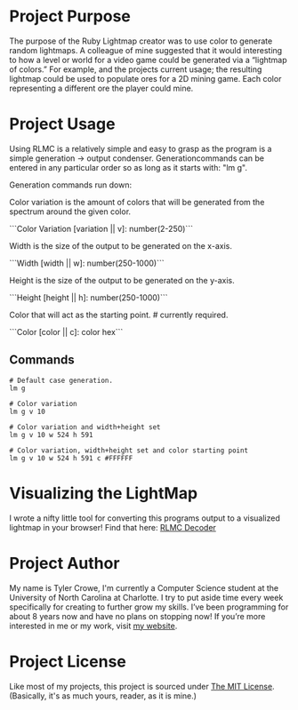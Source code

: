 # Project Purpose
The purpose of the Ruby Lightmap creator was to use color to generate random lightmaps. A colleague of mine suggested that it would interesting to how a level or world for a video game could be generated via a “lightmap of colors.” For example, and the projects current usage; the resulting lightmap could be used to populate ores for a 2D mining game. Each color representing a different ore the player could mine.
# Project Usage
Using RLMC is a relatively simple and easy to grasp as the program is a simple generation -> output condenser. Generationcommands can be entered in any particular order so as long as it starts with: "lm g".

Generation commands run down:
<p>Color variation is the amount of colors that will be generated from the spectrum around the given color.</p>
 ```Color Variation [variation || v]: number(2-250)```
<p>Width is the size of the output to be generated on the x-axis.</p> 
 ```Width           [width     || w]: number(250-1000)```
<p>Height is the size of the output to be generated on the y-axis.</p>
 ```Height          [height    || h]: number(250-1000)```
<p>Color that will act as the starting point. # currently required.</p> 
 ```Color           [color     || c]: color hex```

## Commands
```
# Default case generation.
lm g
```
```
# Color variation 
lm g v 10
```
```
# Color variation and width+height set
lm g v 10 w 524 h 591
```
```
# Color variation, width+height set and color starting point
lm g v 10 w 524 h 591 c #FFFFFF
```
# Visualizing the LightMap
I wrote a nifty little tool for converting this programs output to a visualized lightmap in your browser! Find that here: <a href="https://loneboat.com/tools/rlmcdecorder.php">RLMC Decoder</a>
# Project Author
My name is Tyler Crowe, I'm currently a Computer Science student at the University of North Carolina at Charlotte. I try to put aside time every week specifically for creating to further grow my skills. I’ve been programming for about 8 years now and have no plans on stopping now! If you’re more interested in me or my work, visit [my website](https://loneboat.com/).
# Project License
Like most of my projects, this project is sourced under [The MIT License](https://opensource.org/licenses/MIT). (Basically, it's as much yours, reader, as it is mine.)

